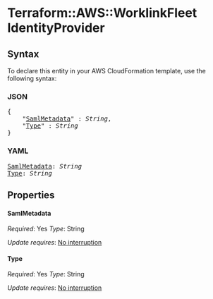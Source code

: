 # Terraform::AWS::WorklinkFleet IdentityProvider

## Syntax

To declare this entity in your AWS CloudFormation template, use the following syntax:

### JSON

<pre>
{
    "<a href="#samlmetadata" title="SamlMetadata">SamlMetadata</a>" : <i>String</i>,
    "<a href="#type" title="Type">Type</a>" : <i>String</i>
}
</pre>

### YAML

<pre>
<a href="#samlmetadata" title="SamlMetadata">SamlMetadata</a>: <i>String</i>
<a href="#type" title="Type">Type</a>: <i>String</i>
</pre>

## Properties

#### SamlMetadata

_Required_: Yes
_Type_: String

_Update requires_: [No interruption](https://docs.aws.amazon.com/AWSCloudFormation/latest/UserGuide/using-cfn-updating-stacks-update-behaviors.html#update-no-interrupt)

#### Type

_Required_: Yes
_Type_: String

_Update requires_: [No interruption](https://docs.aws.amazon.com/AWSCloudFormation/latest/UserGuide/using-cfn-updating-stacks-update-behaviors.html#update-no-interrupt)

